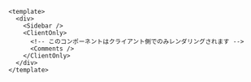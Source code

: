 ```vue [pages/example.vue]
<template>
  <div>
    <Sidebar />
    <ClientOnly>
      <!-- このコンポーネントはクライアント側でのみレンダリングされます -->
      <Comments />
    </ClientOnly>
  </div>
</template>
```